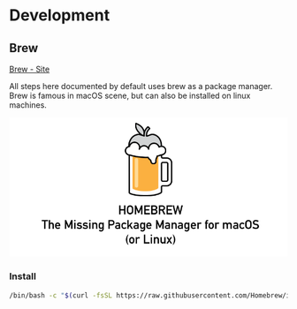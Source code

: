 # Development

## Brew

[Brew - Site](https://brew.sh/)

All steps here documented by default uses brew as a package manager.
Brew is famous in macOS scene, but can also be installed on linux machines.

![HomeBrew](./brew.png)

### Install
```bash
/bin/bash -c "$(curl -fsSL https://raw.githubusercontent.com/Homebrew/install/HEAD/install.sh)"
```